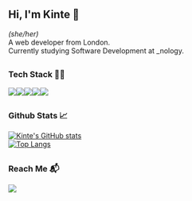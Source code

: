 ## Hi, I'm Kinte 👋
_(she/her)_  
A web developer from London.  
Currently studying Software Development at _nology.
##

### Tech Stack 👩‍💻
<img src="https://img.shields.io/badge/HTML5-E34F26?style=for-the-badge&logo=html5&logoColor=white" /><img src="https://img.shields.io/badge/CSS3-1572B6?style=for-the-badge&logo=css3&logoColor=white" /><img src="https://img.shields.io/badge/JavaScript-323330?style=for-the-badge&logo=javascript&logoColor=F7DF1E" /><img src="https://img.shields.io/badge/Sass-CC6699?style=for-the-badge&logo=sass&logoColor=white" /><img src="https://img.shields.io/badge/React-20232A?style=for-the-badge&logo=react&logoColor=61DAFB" />
<!--<img src="https://img.shields.io/badge/Express.js-000000?style=for-the-badge&logo=express&logoColor=white" /> -->
##

### Github Stats 📈
[![Kinte's GitHub stats](https://github-readme-stats.vercel.app/api?username=kintem&theme=dracula&show_icons=true)](https://github.com/kintem/github-readme-stats)  
[![Top Langs](https://github-readme-stats.vercel.app/api/top-langs/?username=kintem&theme=dracula&layout=compact)](https://github.com/kintem/github-readme-stats)
##

### Reach Me 📬
[<img src="https://img.shields.io/badge/LinkedIn-0077B5?style=for-the-badge&logo=linkedin&logoColor=white" />](https://www.linkedin.com/in/kinte-matulyte/)

<!--
**kintem/kintem** is a ✨ _special_ ✨ repository because its `README.md` (this file) appears on your GitHub profile.

Here are some ideas to get you started:

- 🔭 I’m currently working on ...
- 🌱 I’m currently learning ...
- 👯 I’m looking to collaborate on ...
- 🤔 I’m looking for help with ...
- 💬 Ask me about ...
- 📫 How to reach me: ...
- 😄 Pronouns: ...
- ⚡ Fun fact: ...
-->
